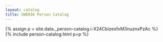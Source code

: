 ```yaml
---
layout: catalog
title: SWERIK Person Catalog
---
```

{% assign p = site.data._person-catalog.i-X24CbizesfxM3nuznxPzAc %}
{% include person-catalog.html p=p %}

